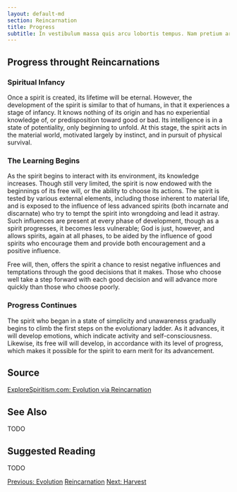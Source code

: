 ```yaml
---
layout: default-md
section: Reincarnation
title: Progress
subtitle: In vestibulum massa quis arcu lobortis tempus. Nam pretium arcu in odio vulputate luctus.
---
```


## Progress throught Reincarnations
### Spiritual Infancy
Once a spirit is created, its lifetime will be eternal.  However, the development of the spirit is similar to that of humans, in that it experiences a stage of infancy. It knows nothing of its origin and has no experiential knowledge of, or predisposition toward good or bad. Its intelligence is in a state of potentiality, only beginning to unfold.  At this stage, the spirit acts in the material world, motivated largely by instinct, and in pursuit of physical survival. 

### The Learning Begins

As the spirit begins to interact with its environment, its knowledge increases. Though still very limited, the spirit is now endowed with the beginnings of its free will, or the ability to choose its actions.  The spirit is tested by various external elements, including those inherent to material life, and is exposed to the influence of less advanced spirits (both incarnate and discarnate) who try to tempt the spirit into wrongdoing and lead it astray.  Such influences are present at every phase of development, though as a spirit progresses, it becomes less vulnerable; God is just, however, and allows spirits, again at all phases, to be aided by the influence of good spirits who encourage them and provide both encouragement and a positive influence.

Free will, then, offers the spirit a chance to resist negative influences and temptations through the good decisions that it makes. Those who choose well take a step forward with each good decision and will advance more quickly than those who choose poorly. 

### Progress Continues

The spirit who began in a state of simplicity and unawareness gradually begins to climb the first steps on the evolutionary ladder.  As it advances, it will develop emotions, which indicate activity and self-consciousness.  Likewise, its free will will develop, in accordance with its level of progress, which makes it possible for the spirit to earn merit for its advancement. 


## Source
[ExploreSpiritism.com: Evolution via Reincarnation](http://file://www.explorespiritism.com/Philosophy_Reincarnation_Evolution_Natural%20Law.htm)

## See Also
TODO


## Suggested Reading
TODO




<a href="evolution" class="button">Previous: Evolution</a>
<a href="./" class="button special">Reincarnation</a>
<a href="harvest" class="button">Next: Harvest</a>

